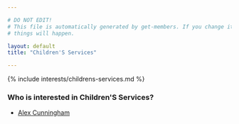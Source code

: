 ```yaml
---

# DO NOT EDIT!
# This file is automatically generated by get-members. If you change it, bad
# things will happen.

layout: default
title: "Children'S Services"

---
```


{% include interests/childrens-services.md %}

### Who is interested in Children'S Services?


* [Alex Cunningham](../members/alex-cunningham.html)
